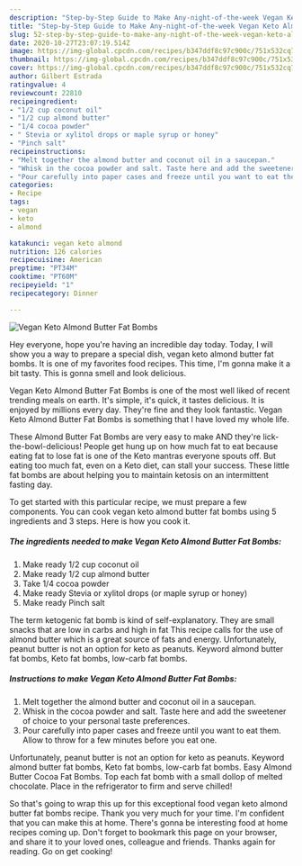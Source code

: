 ```yaml
---
description: "Step-by-Step Guide to Make Any-night-of-the-week Vegan Keto Almond Butter Fat Bombs"
title: "Step-by-Step Guide to Make Any-night-of-the-week Vegan Keto Almond Butter Fat Bombs"
slug: 52-step-by-step-guide-to-make-any-night-of-the-week-vegan-keto-almond-butter-fat-bombs
date: 2020-10-27T23:07:19.514Z
image: https://img-global.cpcdn.com/recipes/b347ddf8c97c900c/751x532cq70/vegan-keto-almond-butter-fat-bombs-recipe-main-photo.jpg
thumbnail: https://img-global.cpcdn.com/recipes/b347ddf8c97c900c/751x532cq70/vegan-keto-almond-butter-fat-bombs-recipe-main-photo.jpg
cover: https://img-global.cpcdn.com/recipes/b347ddf8c97c900c/751x532cq70/vegan-keto-almond-butter-fat-bombs-recipe-main-photo.jpg
author: Gilbert Estrada
ratingvalue: 4
reviewcount: 22810
recipeingredient:
- "1/2 cup coconut oil"
- "1/2 cup almond butter"
- "1/4 cocoa powder"
- " Stevia or xylitol drops or maple syrup or honey"
- "Pinch salt"
recipeinstructions:
- "Melt together the almond butter and coconut oil in a saucepan."
- "Whisk in the cocoa powder and salt. Taste here and add the sweetener of choice to your personal taste preferences."
- "Pour carefully into paper cases and freeze until you want to eat them. Allow to throw for a few minutes before you eat one."
categories:
- Recipe
tags:
- vegan
- keto
- almond

katakunci: vegan keto almond 
nutrition: 126 calories
recipecuisine: American
preptime: "PT34M"
cooktime: "PT60M"
recipeyield: "1"
recipecategory: Dinner

---
```



![Vegan Keto Almond Butter Fat Bombs](https://img-global.cpcdn.com/recipes/b347ddf8c97c900c/751x532cq70/vegan-keto-almond-butter-fat-bombs-recipe-main-photo.jpg)

Hey everyone, hope you're having an incredible day today. Today, I will show you a way to prepare a special dish, vegan keto almond butter fat bombs. It is one of my favorites food recipes. This time, I'm gonna make it a bit tasty. This is gonna smell and look delicious.

Vegan Keto Almond Butter Fat Bombs is one of the most well liked of recent trending meals on earth. It's simple, it's quick, it tastes delicious. It is enjoyed by millions every day. They're fine and they look fantastic. Vegan Keto Almond Butter Fat Bombs is something that I have loved my whole life.

These Almond Butter Fat Bombs are very easy to make AND they&#39;re lick-the-bowl-delicious! People get hung up on how much fat to eat because eating fat to lose fat is one of the Keto mantras everyone spouts off. But eating too much fat, even on a Keto diet, can stall your success. These little fat bombs are about helping you to maintain ketosis on an intermittent fasting day.


To get started with this particular recipe, we must prepare a few components. You can cook vegan keto almond butter fat bombs using 5 ingredients and 3 steps. Here is how you cook it.

<!--inarticleads1-->

##### The ingredients needed to make Vegan Keto Almond Butter Fat Bombs:

1. Make ready 1/2 cup coconut oil
1. Make ready 1/2 cup almond butter
1. Take 1/4 cocoa powder
1. Make ready  Stevia or xylitol drops (or maple syrup or honey)
1. Make ready Pinch salt


The term ketogenic fat bomb is kind of self-explanatory. They are small snacks that are low in carbs and high in fat This recipe calls for the use of almond butter which is a great source of fats and energy. Unfortunately, peanut butter is not an option for keto as peanuts. Keyword almond butter fat bombs, Keto fat bombs, low-carb fat bombs. 

<!--inarticleads2-->

##### Instructions to make Vegan Keto Almond Butter Fat Bombs:

1. Melt together the almond butter and coconut oil in a saucepan.
1. Whisk in the cocoa powder and salt. Taste here and add the sweetener of choice to your personal taste preferences.
1. Pour carefully into paper cases and freeze until you want to eat them. Allow to throw for a few minutes before you eat one.


Unfortunately, peanut butter is not an option for keto as peanuts. Keyword almond butter fat bombs, Keto fat bombs, low-carb fat bombs. Easy Almond Butter Cocoa Fat Bombs. Top each fat bomb with a small dollop of melted chocolate. Place in the refrigerator to firm and serve chilled! 

So that's going to wrap this up for this exceptional food vegan keto almond butter fat bombs recipe. Thank you very much for your time. I'm confident that you can make this at home. There's gonna be interesting food at home recipes coming up. Don't forget to bookmark this page on your browser, and share it to your loved ones, colleague and friends. Thanks again for reading. Go on get cooking!
